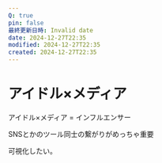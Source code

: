 ```yaml
---
Q: true
pin: false
最終更新日時: Invalid date
date: 2024-12-27T22:35
modified: 2024-12-27T22:35
created: 2024-12-27T22:35
---
```

# アイドル×メディア

アイドル×メディア = インフルエンサー

SNSとかのツール同士の繋がりがめっちゃ重要

可視化したい。